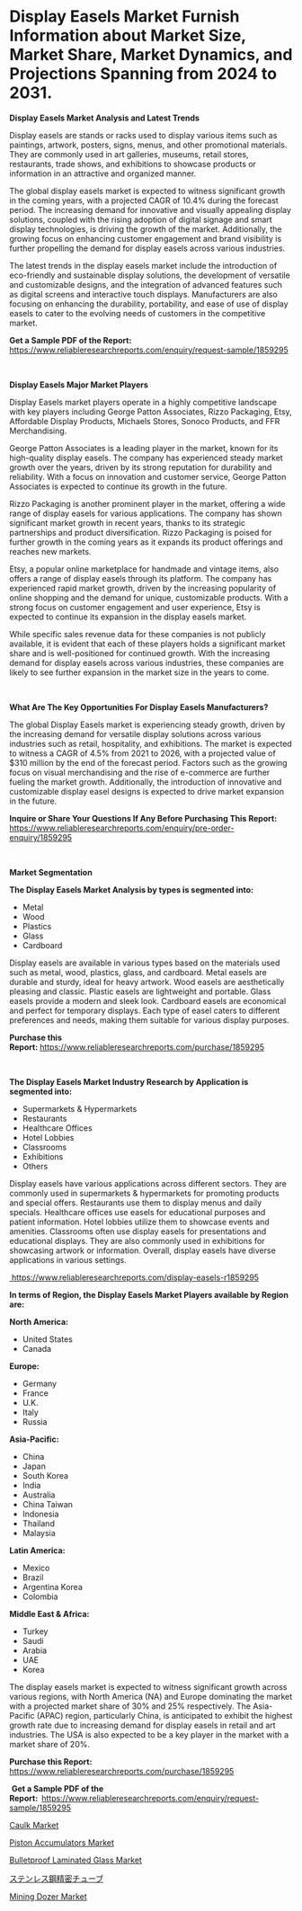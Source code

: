 <p><h1>Display Easels Market Furnish Information about Market Size, Market Share, Market Dynamics, and Projections Spanning from 2024 to 2031.</h1></p><p><strong>Display Easels Market Analysis and Latest Trends</strong></p>
<p><p>Display easels are stands or racks used to display various items such as paintings, artwork, posters, signs, menus, and other promotional materials. They are commonly used in art galleries, museums, retail stores, restaurants, trade shows, and exhibitions to showcase products or information in an attractive and organized manner.</p><p>The global display easels market is expected to witness significant growth in the coming years, with a projected CAGR of 10.4% during the forecast period. The increasing demand for innovative and visually appealing display solutions, coupled with the rising adoption of digital signage and smart display technologies, is driving the growth of the market. Additionally, the growing focus on enhancing customer engagement and brand visibility is further propelling the demand for display easels across various industries.</p><p>The latest trends in the display easels market include the introduction of eco-friendly and sustainable display solutions, the development of versatile and customizable designs, and the integration of advanced features such as digital screens and interactive touch displays. Manufacturers are also focusing on enhancing the durability, portability, and ease of use of display easels to cater to the evolving needs of customers in the competitive market.</p></p>
<p><strong>Get a Sample PDF of the Report:&nbsp;</strong> <a href="https://www.reliableresearchreports.com/enquiry/request-sample/1859295">https://www.reliableresearchreports.com/enquiry/request-sample/1859295</a></p>
<p>&nbsp;</p>
<p><strong>Display Easels Major Market Players</strong></p>
<p><p>Display Easels market players operate in a highly competitive landscape with key players including George Patton Associates, Rizzo Packaging, Etsy, Affordable Display Products, Michaels Stores, Sonoco Products, and FFR Merchandising.</p><p>George Patton Associates is a leading player in the market, known for its high-quality display easels. The company has experienced steady market growth over the years, driven by its strong reputation for durability and reliability. With a focus on innovation and customer service, George Patton Associates is expected to continue its growth in the future.</p><p>Rizzo Packaging is another prominent player in the market, offering a wide range of display easels for various applications. The company has shown significant market growth in recent years, thanks to its strategic partnerships and product diversification. Rizzo Packaging is poised for further growth in the coming years as it expands its product offerings and reaches new markets.</p><p>Etsy, a popular online marketplace for handmade and vintage items, also offers a range of display easels through its platform. The company has experienced rapid market growth, driven by the increasing popularity of online shopping and the demand for unique, customizable products. With a strong focus on customer engagement and user experience, Etsy is expected to continue its expansion in the display easels market.</p><p>While specific sales revenue data for these companies is not publicly available, it is evident that each of these players holds a significant market share and is well-positioned for continued growth. With the increasing demand for display easels across various industries, these companies are likely to see further expansion in the market size in the years to come.</p></p>
<p>&nbsp;</p>
<p><strong>What Are The Key Opportunities For Display Easels Manufacturers?</strong></p>
<p><p>The global Display Easels market is experiencing steady growth, driven by the increasing demand for versatile display solutions across various industries such as retail, hospitality, and exhibitions. The market is expected to witness a CAGR of 4.5% from 2021 to 2026, with a projected value of $310 million by the end of the forecast period. Factors such as the growing focus on visual merchandising and the rise of e-commerce are further fueling the market growth. Additionally, the introduction of innovative and customizable display easel designs is expected to drive market expansion in the future.</p></p>
<p><strong>Inquire or Share Your Questions If Any Before Purchasing This Report:</strong> <a href="https://www.reliableresearchreports.com/enquiry/pre-order-enquiry/1859295">https://www.reliableresearchreports.com/enquiry/pre-order-enquiry/1859295</a></p>
<p>&nbsp;</p>
<p><strong>Market Segmentation</strong></p>
<p><strong>The Display Easels Market Analysis by types is segmented into:</strong></p>
<p><ul><li>Metal</li><li>Wood</li><li>Plastics</li><li>Glass</li><li>Cardboard</li></ul></p>
<p><p>Display easels are available in various types based on the materials used such as metal, wood, plastics, glass, and cardboard. Metal easels are durable and sturdy, ideal for heavy artwork. Wood easels are aesthetically pleasing and classic. Plastic easels are lightweight and portable. Glass easels provide a modern and sleek look. Cardboard easels are economical and perfect for temporary displays. Each type of easel caters to different preferences and needs, making them suitable for various display purposes.</p></p>
<p><strong>Purchase this Report:&nbsp;</strong><a href="https://www.reliableresearchreports.com/purchase/1859295">https://www.reliableresearchreports.com/purchase/1859295</a></p>
<p>&nbsp;</p>
<p><strong>The Display Easels Market Industry Research by Application is segmented into:</strong></p>
<p><ul><li>Supermarkets & Hypermarkets</li><li>Restaurants</li><li>Healthcare Offices</li><li>Hotel Lobbies</li><li>Classrooms</li><li>Exhibitions</li><li>Others</li></ul></p>
<p><p>Display easels have various applications across different sectors. They are commonly used in supermarkets & hypermarkets for promoting products and special offers. Restaurants use them to display menus and daily specials. Healthcare offices use easels for educational purposes and patient information. Hotel lobbies utilize them to showcase events and amenities. Classrooms often use display easels for presentations and educational displays. They are also commonly used in exhibitions for showcasing artwork or information. Overall, display easels have diverse applications in various settings.</p></p>
<p><a href="https://www.reliableresearchreports.com/display-easels-r1859295">&nbsp;https://www.reliableresearchreports.com/display-easels-r1859295</a></p>
<p><strong>In terms of Region, the Display Easels Market Players available by Region are:</strong></p>
<p>
    <p> <strong> North America: </strong>
        <ul>
            <li>United States</li>
            <li>Canada</li>
        </ul>
        </p> 
    <p> <strong> Europe: </strong>
        <ul>
            <li>Germany</li>
            <li>France</li>
            <li>U.K.</li>
            <li>Italy</li>
            <li>Russia</li>
        </ul>
        </p> 
    <p> <strong> Asia-Pacific: </strong>
        <ul>
            <li>China</li>
            <li>Japan</li>
            <li>South Korea</li>
            <li>India</li>
            <li>Australia</li>
            <li>China Taiwan</li>
            <li>Indonesia</li>
            <li>Thailand</li>
            <li>Malaysia</li>
        </ul>
        </p> 
    <p> <strong> Latin America: </strong>
        <ul>
            <li>Mexico</li>
            <li>Brazil</li>
            <li>Argentina Korea</li>
            <li>Colombia</li>
        </ul>
        </p> 
    <p> <strong> Middle East & Africa: </strong>
        <ul>
            <li>Turkey</li>
            <li>Saudi</li>
            <li>Arabia</li>
            <li>UAE</li>
            <li>Korea</li>
        </ul>
    </p>
    </p>
<p><p>The display easels market is expected to witness significant growth across various regions, with North America (NA) and Europe dominating the market with a projected market share of 30% and 25% respectively. The Asia-Pacific (APAC) region, particularly China, is anticipated to exhibit the highest growth rate due to increasing demand for display easels in retail and art industries. The USA is also expected to be a key player in the market with a market share of 20%.</p></p>
<p><strong>Purchase this Report: </strong><a href="https://www.reliableresearchreports.com/purchase/1859295">https://www.reliableresearchreports.com/purchase/1859295</a></p>
<p>&nbsp;<strong>Get a Sample PDF of the Report:&nbsp;&nbsp;</strong><a href="https://www.reliableresearchreports.com/enquiry/request-sample/1859295">https://www.reliableresearchreports.com/enquiry/request-sample/1859295</a></p>
<p><strong></strong></p>
<p><p><a href="https://issuu.com/reportprime-2/docs/caulk-market-size-2030.pptx">Caulk Market</a></p><p><a href="https://github.com/okotobwrhuteie/Market-Research-Report-List-2/blob/main/piston-accumulators-market.md">Piston Accumulators Market</a></p><p><a href="https://issuu.com/reportprime-2/docs/bulletproof-laminated-glass-market-size-2030.pptx">Bulletproof Laminated Glass Market</a></p><p><a href="https://github.com/mathieurico66/Market-Research-Report-List-1/blob/main/955838421768.md">ステンレス鋼精密チューブ</a></p><p><a href="https://github.com/myacatherineblakecaczo9vcsw/Market-Research-Report-List-2/blob/main/mining-dozer-market.md">Mining Dozer Market</a></p></p>